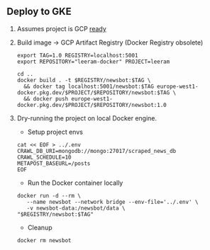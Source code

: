 
## Deploy to GKE

1. Assumes project is GCP [ready](gcloud-init.md)
2. Build image -> GCP Artifact Registry (Docker Registry obsolete)

    ```shell
    export TAG=1.0 REGISTRY=localhost:5001
    export REPOSITORY="leeram-docker" PROJECT=leeram
    ```

    ```shell
    cd ..
    docker build . -t $REGISTRY/newsbot:$TAG \
      && docker tag localhost:5001/newsbot:$TAG europe-west1-docker.pkg.dev/$PROJECT/$REPOSITORY/newsbot:$TAG \
      && docker push europe-west1-docker.pkg.dev/$PROJECT/$REPOSITORY/newsbot:1.0
    ```

3. Dry-running the project on local Docker engine.

   * Setup project envs
   
   ```shell
   cat << EOF > ../.env
   CRAWL_DB_URI=mongodb://mongo:27017/scraped_news_db
   CRAWL_SCHEDULE=10
   METAPOST_BASEURL=/posts
   EOF
   ```

   * Run the Docker container locally
   
   ```shell
   docker run -d --rm \
      --name newsbot --network bridge --env-file='../.env' \
      -v newsbot-data:/newsbot/data \
   "$REGISTRY/newsbot:$TAG"
   ```
   
   * Cleanup
   
   ```shell
   docker rm newsbot
   ```